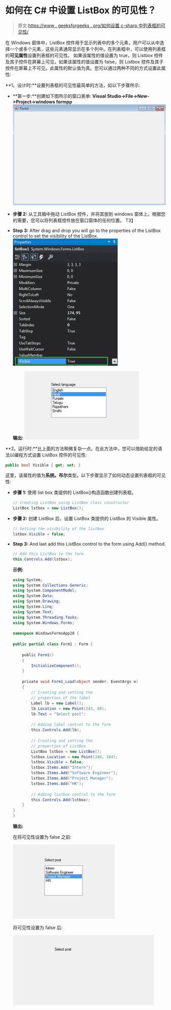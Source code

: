 # 如何在 C# 中设置 ListBox 的可见性？

> 原文:[https://www . geeksforgeeks . org/如何设置 c-sharp 中列表框的可见性/](https://www.geeksforgeeks.org/how-to-set-the-visibility-of-listbox-in-c-sharp/)

在 Windows 窗体中，ListBox 控件用于显示列表中的多个元素，用户可以从中选择一个或多个元素，这些元素通常显示在多个列中。在列表框中，可以使用列表框的**可见属性**设置列表框的可见性。
如果该属性的值设置为 true，则 Listbox 控件及其子控件在屏幕上可见，如果该属性的值设置为 false，则 Listbox 控件及其子控件在屏幕上不可见。此属性的默认值为真。您可以通过两种不同的方式设置此属性:

**1。设计时:**设置列表框的可见性最简单的方法，如以下步骤所示:

*   **第一步:**创建如下图所示的窗口表单:
    **Visual Studio->File->New->Project->windows formpp**
    ![](img/fc5363a71d43167b6925e7d530d466f6.png)
*   **步骤 2:** 从工具箱中拖动 ListBox 控件，并将其放到 windows 窗体上。根据您的需要，您可以将列表框控件放在窗口窗体的任何位置。
    T3】
*   **Step 3:** After drag and drop you will go to the properties of the ListBox control to set the visibility of the ListBox.
    ![](img/1365fdb6bb9d5194570bb89b2efb2242.png)

    **输出:**
    ![](img/af2cab4918e47f7d4a176aeae98ab554.png)

**2。运行时:**比上面的方法稍微复杂一点。在此方法中，您可以借助给定的语法以编程方式设置 ListBox 控件的可见性:

```cs
public bool Visible { get; set; }
```

这里，该属性的值为**系统。布尔**类型。以下步骤显示了如何动态设置列表框的可见性:

*   **步骤 1:** 使用 list box 类提供的 ListBox()构造函数创建列表框。

    ```cs
    // Creating ListBox using ListBox class constructor
    ListBox lstbox = new ListBox();

    ```

*   **步骤 2:** 创建 ListBox 后，设置 ListBox 类提供的 ListBox 的 Visible 属性。

    ```cs
    // Setting the visibility of the listbox
    lstbox.Visible = false;

    ```

*   **Step 3:** And last add this ListBox control to the form using Add() method.

    ```cs
    // Add this ListBox to the form
    this.Controls.Add(lstbox);

    ```

    **示例:**

    ```cs
    using System;
    using System.Collections.Generic;
    using System.ComponentModel;
    using System.Data;
    using System.Drawing;
    using System.Linq;
    using System.Text;
    using System.Threading.Tasks;
    using System.Windows.Forms;

    namespace WindowsFormsApp28 {

    public partial class Form1 : Form {

        public Form1()
        {
            InitializeComponent();
        }

        private void Form1_Load(object sender, EventArgs e)
        {
            // Creating and setting the 
            // properties of the label
            Label lb = new Label();
            lb.Location = new Point(243, 80);
            lb.Text = "Select post";

            // Adding label control to the form
            this.Controls.Add(lb);

            // Creating and setting the
            // properties of ListBox
            ListBox lstbox = new ListBox();
            lstbox.Location = new Point(246, 104);
            lstbox.Visible = false;
            lstbox.Items.Add("Intern");
            lstbox.Items.Add("Software Engineer");
            lstbox.Items.Add("Project Manager");
            lstbox.Items.Add("HR");

            // Adding listbox control to the form
            this.Controls.Add(lstbox);
        }
    }
    }
    ```

    **输出:**

    在将可见性设置为 false 之前:

    ![](img/c51edc84761db260a49fb11a04371e85.png)

    将可见性设置为 false 后:

    ![](img/4ce5f98da98bb615d3a4d0a85bcef6d4.png)
